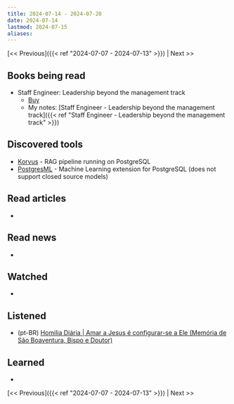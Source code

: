 ```yaml
---
title: 2024-07-14 - 2024-07-20
date: 2024-07-14
lastmod: 2024-07-15
aliases:
---
```

[<< Previous]({{< ref "2024-07-07 - 2024-07-13" >}}) | Next >>
## Books being read
- Staff Engineer: Leadership beyond the management track
	- [Buy](https://staffeng.com/book)
	- My notes: [Staff Engineer - Leadership beyond the management track]({{< ref "Staff Engineer - Leadership beyond the management track" >}})

## Discovered tools
- [Korvus](https://github.com/postgresml/korvus) - RAG pipeline running on PostgreSQL
- [PostgresML](https://github.com/postgresml/postgresml) - Machine Learning extension for PostgreSQL (does not support closed source models)

## Read articles
- 

## Read news
- 

## Watched
- 

## Listened
- (pt-BR) [Homilia Diária | Amar a Jesus é configurar-se a Ele (Memória de São Boaventura, Bispo e Doutor)](https://www.youtube.com/watch?v=21n8ClXfrQQ)

## Learned
- 

[<< Previous]({{< ref "2024-07-07 - 2024-07-13" >}}) | Next >>
